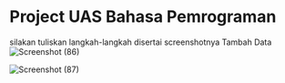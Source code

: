 # Project UAS Bahasa Pemrograman
silakan tuliskan langkah-langkah disertai screenshotnya
Tambah Data
![Screenshot (86)](https://user-images.githubusercontent.com/56881488/72675209-74b81700-3ab3-11ea-86cb-9e995a06edf5.png)

![Screenshot (87)](https://user-images.githubusercontent.com/56881488/72675210-74b81700-3ab3-11ea-907e-08f0d8472216.png)
